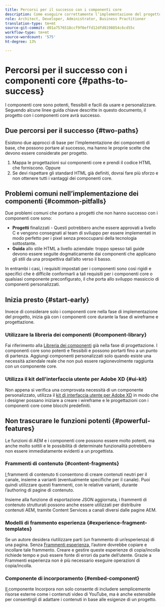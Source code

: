 ```yaml
---
title: Percorsi per il successo con i componenti core
description: Come eseguire correttamente l’implementazione del progetto con i componenti core
role: Architect, Developer, Administrator, Business Practitioner
translation-type: tm+mt
source-git-commit: d01a7576518ccf9f0effd12dfd8198854c6cd55c
workflow-type: tm+mt
source-wordcount: '575'
ht-degree: 13%

---
```



# Percorsi per il successo con i componenti core {#paths-to-success}

I componenti core sono potenti, flessibili e facili da usare e personalizzare. Seguendo alcune linee guida chiave descritte in questo documento, il progetto con i componenti core avrà successo.

## Due percorsi per il successo {#two-paths}

Esistono due approcci di base per l’implementazione dei componenti di base, che possono portare al successo, ma hanno le proprie scelte che devono essere considerate per progetto.

1. Mappa le progettazioni sui componenti core e prendi il codice HTML che forniscono. Oppure
1. Se devi rispettare gli standard HTML già definiti, dovrai fare più sforzo e non ottenere tutti i vantaggi dei componenti core.

## Problemi comuni nell’implementazione dei componenti {#common-pitfalls}

Due problemi comuni che portano a progetti che non hanno successo con i componenti core sono:

* **Progetti**  finalizzati - Questi potrebbero anche essere approvati a livello C e vengono consegnati al team di sviluppo per essere implementati in modo perfetto per i pixel senza preoccuparsi della tecnologia sottostante.
* **Guida**  allo stile HTML a livello aziendale: troppo spesso tali guide devono essere seguite dogmaticamente dai componenti che applicano gli stili da una prospettiva dall’alto verso il basso.

In entrambi i casi, i requisiti impostati per i componenti sono così rigidi e specifici che è difficile conformarli a tali requisiti per i componenti core o qualsiasi componente preconfigurato, il che porta allo sviluppo massiccio di componenti personalizzati.

## Inizia presto {#start-early}

Invece di considerare solo i componenti core nella fase di implementazione del progetto, inizia già con i componenti core durante la fase di wireframe e progettazione.

### Utilizzare la libreria dei componenti {#component-library}

Fai riferimento alla [Libreria dei componenti](https://adobe.com/go/aem_cmp_library) già nella fase di progettazione. I componenti core sono potenti e flessibili e possono portarti fino a un punto di partenza. Aggiungi componenti personalizzati solo quando esiste una necessità aziendale reale che non può essere ragionevolmente raggiunta con un componente core.

### Utilizza il kit dell&#39;interfaccia utente per Adobe XD {#ui-kit}

Non appena si verifica una comprovata necessità di un componente personalizzato, utilizza il [kit di interfaccia utente per Adobe XD](https://docs.adobe.com/content/help/en/experience-manager-learn/getting-started-wknd-tutorial-develop/assets/overview/AEM_UI-kit_Wireframe.xd) in modo che i designer possano iniziare a creare i wireframe e le progettazioni con i componenti core come blocchi predefiniti.

## Non trascurare le funzioni potenti {#powerful-features}

Le funzioni di AEM e i componenti core possono essere molto potenti, ma anche molto sottili e le possibilità di determinate funzionalità potrebbero non essere immediatamente evidenti a un progettista.

### Frammenti di contenuto {#content-fragments}

[I ](https://docs.adobe.com/content/help/en/experience-manager-cloud-service/sites/authoring/fundamentals/content-fragments.html) frammenti di contenuto ti consentono di creare contenuti neutri per il canale, insieme a varianti (eventualmente specifiche per il canale). Puoi quindi utilizzare questi frammenti, con le relative varianti, durante l’authoring di pagine di contenuto.

Insieme alla funzione di esportazione JSON aggiornata, i frammenti di contenuto strutturati possono anche essere utilizzati per distribuire contenuti AEM, tramite Content Services a canali diversi dalle pagine AEM.

### Modelli di frammento esperienza {#experience-fragment-templates}

Se un autore desidera riutilizzare parti (un frammento di un’esperienza) di una pagina. Senza [Frammenti esperienza,](https://docs.adobe.com/content/help/en/experience-manager-cloud-service/sites/authoring/fundamentals/experience-fragments.html) l’autore dovrebbe copiare e incollare tale frammento. Creare e gestire queste esperienze di copia/incolla richiede tempo e può essere fonte di errori da parte dell’utente. Grazie a Frammenti esperienza non è più necessario eseguire operazioni di copia/incolla.

### Componente di incorporamento {#embed-component}

[Il ](/help/components/embed.md) componente Incorpora non solo consente di includere semplicemente risorse esterne come i contenuti video di YouTube, ma è anche estensibile per consentirgli di adattare i contenuti in base alle esigenze di un progetto.